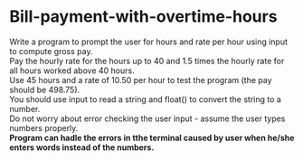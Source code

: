 # Bill-payment-with-overtime-hours

Write a program to prompt the user for hours and rate per hour using input to compute gross pay.
<br>
Pay the hourly rate for the hours up to 40 and 1.5 times the hourly rate for all hours worked above 40 hours.
<br>
Use 45 hours and a rate of 10.50 per hour to test the program (the pay should be 498.75). 
<br>
You should use input to read a string and float() to convert the string to a number.
<br>
Do not worry about error checking the user input - assume the user types numbers properly.
<br>
<b>Program can hadle the errors in tthe terminal caused by user when he/she enters words instead of the numbers.</b>
